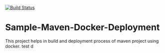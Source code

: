 [![Build Status](https://travis-ci.org/VV-MANOJ/Sample-Maven-Docker-Deployment.svg?branch=master)](https://travis-ci.org/VV-MANOJ/Sample-Maven-Docker-Deployment)
# Sample-Maven-Docker-Deployment
This project helps in build and deployment process of maven project using docker.
test
d
